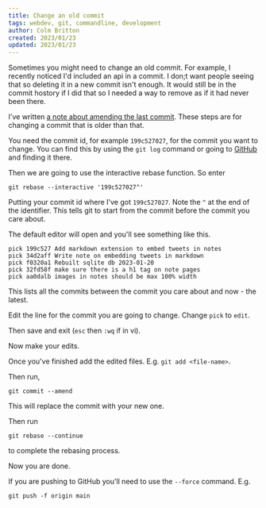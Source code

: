 ```yaml
---
title: Change an old commit
tags: webdev, git, commandline, development
author: Colm Britton
created: 2023/01/23
updated: 2023/01/23
---
```


Sometimes you might need to change an old commit. For example, I recently noticed I'd included an api in a commit. I don;t want people seeing that so deleting it in a new commit isn't enough. It would still be in the commit hostory if I did that so I needed a way to remove as if it had never been there.

I've written [a note about amending the last commit](/notes/development/git-revert-last-commit/). These steps are for changing a commit that is older than that.

You need the commit id, for example `199c527027`, for the commit you want to change. You can find this by using the `git log` command or going to [GitHub](https://github.com/) and finding it there.

Then we are going to use the interactive rebase function. So enter

```
git rebase --interactive '199c527027^'
```

Putting your commit id where I've got `199c527027`. Note the `^` at the end of the identifier. This tells git to start from the commit before the commit you care about.

The default editor will open and you'll see something like this.

```
pick 199c527 Add markdown extension to embed tweets in notes
pick 34d2aff Write note on embedding tweets in markdown
pick f0320a1 Rebuilt sqlite db 2023-01-20
pick 32fd58f make sure there is a h1 tag on note pages
pick aa0dalb images in notes should be max 100% width
```

This lists all the commits between the commit you care about and now - the latest.

Edit the line for the commit you are going to change. Change `pick` to `edit`.

Then save and exit (`esc` then `:wq` if in vi).

Now make your edits.

Once you've finished add the edited files. E.g. `git add <file-name>`.

Then run,

```
git commit --amend
```

This will replace the commit with your new one.

Then run

```
git rebase --continue
```

to complete the rebasing process.

Now you are done.

If you are pushing to GitHub you'll need to use the `--force` command. E.g.

```
git push -f origin main
```

